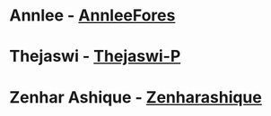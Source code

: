 # Annlee - [AnnleeFores](https://github.com/AnnleeFores)
# Thejaswi - [Thejaswi-P](https://github.com/Thejaswi-P)
# Zenhar Ashique - [Zenharashique](https://github.com/zenharashique)
